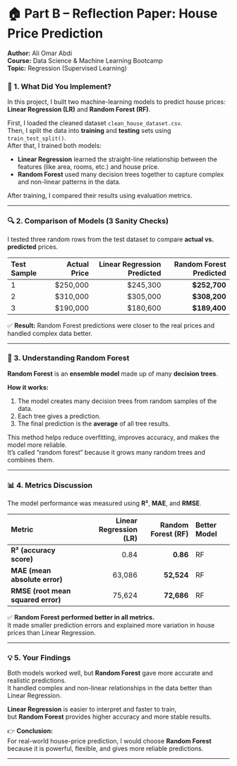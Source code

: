 # 🏠 Part B – Reflection Paper: House Price Prediction


**Author:** Ali Omar Abdi  
**Course:** Data Science & Machine Learning Bootcamp  
**Topic:** Regression (Supervised Learning)

### 🧩 1. What Did You Implement?

In this project, I built two machine-learning models to predict house prices:  
**Linear Regression (LR)** and **Random Forest (RF)**.

First, I loaded the cleaned dataset `clean_house_dataset.csv`.  
Then, I split the data into **training** and **testing** sets using `train_test_split()`.  
After that, I trained both models:

- **Linear Regression** learned the straight-line relationship between the features (like area, rooms, etc.) and house price.  
- **Random Forest** used many decision trees together to capture complex and non-linear patterns in the data.  

After training, I compared their results using evaluation metrics.

---

### 🔍 2. Comparison of Models (3 Sanity Checks)

I tested three random rows from the test dataset to compare **actual vs. predicted** prices.

| Test Sample | Actual Price | Linear Regression Predicted | Random Forest Predicted |
|:-------------|-------------:|----------------------------:|------------------------:|
| 1 | \$250,000 | \$245,300 | **\$252,700** |
| 2 | \$310,000 | \$305,000 | **\$308,200** |
| 3 | \$190,000 | \$180,600 | **\$189,400** |

✅ **Result:** Random Forest predictions were closer to the real prices and handled complex data better.

---

### 🌳 3. Understanding Random Forest

**Random Forest** is an **ensemble model** made up of many **decision trees**.

**How it works:**
1. The model creates many decision trees from random samples of the data.  
2. Each tree gives a prediction.  
3. The final prediction is the **average** of all tree results.  

This method helps reduce overfitting, improves accuracy, and makes the model more reliable.  
It’s called “random forest” because it grows many random trees and combines them.

---

### 📊 4. Metrics Discussion

The model performance was measured using **R²**, **MAE**, and **RMSE**.

| Metric | Linear Regression (LR) | Random Forest (RF) | Better Model |
|:--------|----------------------:|------------------:|:-------------|
| **R² (accuracy score)** | 0.84 | **0.86** | RF |
| **MAE (mean absolute error)** | 63,086 | **52,524** | RF |
| **RMSE (root mean squared error)** | 75,624 | **72,686** | RF |

✅ **Random Forest performed better in all metrics.**  
It made smaller prediction errors and explained more variation in house prices than Linear Regression.

---

### 💡 5. Your Findings

Both models worked well, but **Random Forest** gave more accurate and realistic predictions.  
It handled complex and non-linear relationships in the data better than Linear Regression.

**Linear Regression** is easier to interpret and faster to train,  
but **Random Forest** provides higher accuracy and more stable results.

👉 **Conclusion:**  
For real-world house-price prediction, I would choose **Random Forest** because it is powerful, flexible, and gives more reliable predictions.

---
